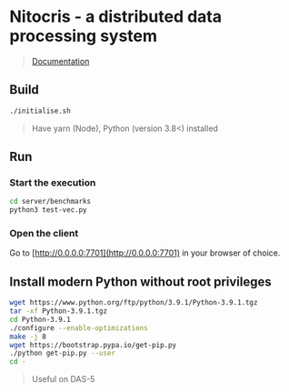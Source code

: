 # Nitocris - a distributed data processing system

> [Documentation](docs/report.pdf)

## Build

```sh
./initialise.sh
```

> Have yarn (Node), Python (version 3.8<) installed

## Run

### Start the execution

```sh
cd server/benchmarks
python3 test-vec.py
```

### Open the client

Go to [http://0.0.0.0:7701](http://0.0.0.0:7701) in your browser of choice.

## Install modern Python without root privileges

```sh
wget https://www.python.org/ftp/python/3.9.1/Python-3.9.1.tgz
tar -xf Python-3.9.1.tgz
cd Python-3.9.1
./configure --enable-optimizations
make -j 8
wget https://bootstrap.pypa.io/get-pip.py
./python get-pip.py --user
cd -
```

> Useful on DAS-5
